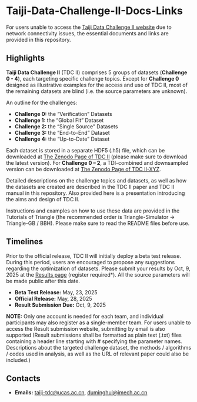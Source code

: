 # Taiji-Data-Challenge-II-Docs-Links
For users unable to access the [Taiji Data Challenge II website](http://gr.imech.ac.cn/overview/) due to network connectivity issues, the essential documents and links are provided in this repository.

## Highlights 
**Taiji Data Challenge II** (TDC II) comprises 5 groups of datasets (**Challenge 0 - 4**), each targeting specific challenge topics. Except for **Challenge 0** designed as illustrative examples for the access and use of TDC II, most of the remaining datasets are blind (i.e. the source parameters are unknown).

An outline for the challenges:
- **Challenge 0:** the “Verification” Datasets
- **Challenge 1:** the “Global Fit” Dataset
- **Challenge 2:** the “Single Source” Datasets
- **Challenge 3:** the “End-to-End” Dataset
- **Challenge 4:** the “Up-to-Date” Dataset

Each dataset is stored in a separate HDF5 (.h5) file, which can be downloaded at [The Zenodo Page of TDC II](https://zenodo.org/records/15469565) (please make sure to download the latest version). For **Challenge 0 – 2**, a TDI-combined and downsampled version can be downloaded at [The Zenodo Page of TDC II-XYZ](https://zenodo.org/records/15469724).

Detailed descriptions on the challenge topics and datasets, as well as how the datasets are created are described in the TDC II paper and TDC II manual in this repository. 
Also provided here is a presentation introducing the aims and design of TDC II. 

Instructions and examples on how to use these data are provided in the Tutorials of Triangle (the recommended order is Triangle-Simulator -> Triangle-GB / BBH). 
Please make sure to read the README files before use. 

## Timelines
Prior to the official release, TDC II will initially deploy a beta test release. During this period, users are encouraged to propose any suggestions regarding the optimization of datasets. Please submit your results by Oct, 9, 2025 at the [Results page](http://gr.imech.ac.cn/results/) (register required*). All the source parameters will be made public after this date. 

- **Beta Test Release:** May, 23, 2025
- **Official Release:** May, 28, 2025
- **Result Submission Due:** Oct, 9, 2025

**NOTE:** Only one account is needed for each team, and individual participants may also register as a single-member team. For users unable to access the Result submission website, submitting by email is also supported (Result submissions shall be formatted as plain text (.txt) files containing a header line starting with # specifying the parameter names. Descriptions about the targeted challenge dataset, the methods / algorithms / codes used in analysis, as well as the URL of relevant paper could also be included.)

## Contacts 
- **Emails:** taiji-tdc@ucas.ac.cn, duminghui@imech.ac.cn


